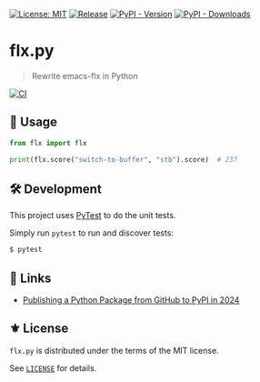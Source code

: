 [![License: MIT](https://img.shields.io/badge/License-MIT-green.svg)](https://opensource.org/licenses/MIT)
[![Release](https://img.shields.io/github/tag/the-flx/flx.py.svg?label=release&logo=github)](https://github.com/the-flx/flx.py/releases/latest)
[![PyPI - Version](https://img.shields.io/pypi/v/the-flx?logo=pypi)](https://pypi.org/project/the-flx/)
[![PyPI - Downloads](https://img.shields.io/pypi/dm/the-flx)](https://pypi.org/project/the-flx/)

# flx.py
> Rewrite emacs-flx in Python

[![CI](https://github.com/the-flx/flx.py/actions/workflows/test.yml/badge.svg)](https://github.com/the-flx/flx.py/actions/workflows/test.yml)

## 🔨 Usage

```python
from flx import flx

print(flx.score("switch-to-buffer", "stb").score)  # 237
```

## 🛠️ Development

This project uses [PyTest][] to do the unit tests.

Simply run `pytest` to run and discover tests:

```sh
$ pytest
```

## 🔗 Links

- [Publishing a Python Package from GitHub to PyPI in 2024](https://medium.com/@blackary/publishing-a-python-package-from-github-to-pypi-in-2024-a6fb8635d45d)

## ⚜️ License

`flx.py` is distributed under the terms of the MIT license.

See [`LICENSE`](./LICENSE) for details.


<!-- Links -->

[flx]: https://github.com/lewang/flx
[Emacs]: https://www.gnu.org/software/emacs/

[PyTest]: https://github.com/pytest-dev/pytest
